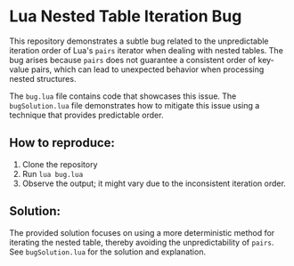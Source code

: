 # Lua Nested Table Iteration Bug

This repository demonstrates a subtle bug related to the unpredictable iteration order of Lua's `pairs` iterator when dealing with nested tables.  The bug arises because `pairs` does not guarantee a consistent order of key-value pairs, which can lead to unexpected behavior when processing nested structures.

The `bug.lua` file contains code that showcases this issue.  The `bugSolution.lua` file demonstrates how to mitigate this issue using a technique that provides predictable order.

## How to reproduce:

1. Clone the repository
2. Run `lua bug.lua`
3. Observe the output; it might vary due to the inconsistent iteration order.

## Solution:

The provided solution focuses on using a more deterministic method for iterating the nested table, thereby avoiding the unpredictability of `pairs`.  See `bugSolution.lua` for the solution and explanation.